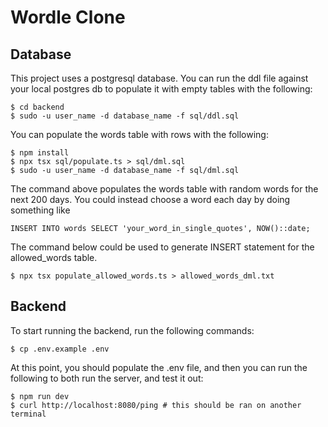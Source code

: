 # Wordle Clone

## Database
This project uses a postgresql database. You can run the ddl file against your
local postgres db to populate it with empty tables with the following:
```
$ cd backend 
$ sudo -u user_name -d database_name -f sql/ddl.sql
```

You can populate the words table with rows with the following:
```
$ npm install
$ npx tsx sql/populate.ts > sql/dml.sql
$ sudo -u user_name -d database_name -f sql/dml.sql
```
The command above populates the words table with random words for the next
200 days. You could instead choose a word each day by doing something like
```
INSERT INTO words SELECT 'your_word_in_single_quotes', NOW()::date;
```
The command below could be used to generate INSERT statement for the allowed_words
table.
```
$ npx tsx populate_allowed_words.ts > allowed_words_dml.txt
```

## Backend
To start running the backend, run the following commands: 
```
$ cp .env.example .env
```
At this point, you should populate the .env file, and then you can run the following
to both run the server, and test it out:
```
$ npm run dev
$ curl http://localhost:8080/ping # this should be ran on another terminal
```
